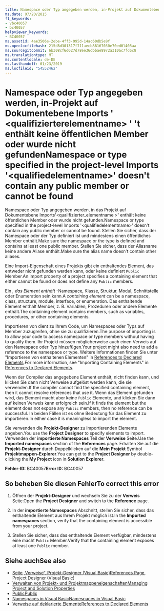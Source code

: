 ```yaml
---
title: Namespace oder Typ angegeben werden, in-Projekt auf Dokumentebene Imports &#39; &lt;qualifizierterelementname&gt; &#39; &#39;t enthält keine öffentlichen Member oder wurde nicht gefunden
ms.date: 07/20/2015
f1_keywords:
- vbc40057
- bc40057
helpviewer_keywords:
- BC40057
ms.assetid: 4ae3506e-2ebe-4ff3-995d-14ac60db5e9f
ms.openlocfilehash: 215d8d301317f711aecb88167030e70ed01408aa
ms.sourcegitcommit: 6b308cf6d627d78ee36dbbae8972a310ac7fd6c8
ms.translationtype: MT
ms.contentlocale: de-DE
ms.lasthandoff: 01/23/2019
ms.locfileid: "54552462"
---
```

# <a name="namespace-or-type-specified-in-the-project-level-imports-39ltqualifiedelementnamegt39-doesn39t-contain-any-public-member-or-cannot-be-found"></a><span data-ttu-id="e9d05-102">Namespace oder Typ angegeben werden, in-Projekt auf Dokumentebene Imports &#39; &lt;qualifizierterelementname&gt; &#39; &#39;t enthält keine öffentlichen Member oder wurde nicht gefunden</span><span class="sxs-lookup"><span data-stu-id="e9d05-102">Namespace or type specified in the project-level Imports &#39;&lt;qualifiedelementname&gt;&#39; doesn&#39;t contain any public member or cannot be found</span></span>
<span data-ttu-id="e9d05-103">Namespace oder Typ angegeben werden, in das Projekt auf Dokumentebene Imports'\<qualifizierter_elementname >' enthält keine öffentlichen Member oder wurde nicht gefunden.</span><span class="sxs-lookup"><span data-stu-id="e9d05-103">Namespace or type specified in the project-level Imports '\<qualifiedelementname>' doesn't contain any public member or cannot be found.</span></span> <span data-ttu-id="e9d05-104">Stellen Sie sicher, dass der Namespace oder der Typ definiert ist und mindestens einen öffentliches Member enthält.</span><span class="sxs-lookup"><span data-stu-id="e9d05-104">Make sure the namespace or the type is defined and contains at least one public member.</span></span> <span data-ttu-id="e9d05-105">Stellen Sie sicher, dass der Aliasname keine andere Aliase enthält.</span><span class="sxs-lookup"><span data-stu-id="e9d05-105">Make sure the alias name doesn't contain other aliases.</span></span>  
  
 <span data-ttu-id="e9d05-106">Eine Import-Eigenschaft eines Projekts gibt ein enthaltendes Element, das entweder nicht gefunden werden kann, oder keine definiert `Public` Member.</span><span class="sxs-lookup"><span data-stu-id="e9d05-106">An import property of a project specifies a containing element that either cannot be found or does not define any `Public` members.</span></span>  
  
 <span data-ttu-id="e9d05-107">Ein *, das Element enthält* -Namespace, Klasse, Struktur, Modul, Schnittstelle oder Enumeration sein kann.</span><span class="sxs-lookup"><span data-stu-id="e9d05-107">A *containing element* can be a namespace, class, structure, module, interface, or enumeration.</span></span> <span data-ttu-id="e9d05-108">Das enthaltende Element enthält Member, z. B. Variablen, Prozeduren oder andere Elemente enthält.</span><span class="sxs-lookup"><span data-stu-id="e9d05-108">The containing element contains members, such as variables, procedures, or other containing elements.</span></span>  
  
 <span data-ttu-id="e9d05-109">Importieren von dient zu Ihrem Code, um Namespaces oder Typs auf Member zuzugreifen, ohne sie zu qualifizieren.</span><span class="sxs-lookup"><span data-stu-id="e9d05-109">The purpose of importing is to allow your code to access namespace or type members without having to qualify them.</span></span> <span data-ttu-id="e9d05-110">Ihr Projekt müssen möglicherweise auch einen Verweis auf den Namespace oder Typ hinzufügen.</span><span class="sxs-lookup"><span data-stu-id="e9d05-110">Your project might also need to add a reference to the namespace or type.</span></span> <span data-ttu-id="e9d05-111">Weitere Informationen finden Sie unter "Importieren von enthaltenen Elementen" in [References to Declared Elements](../../../visual-basic/programming-guide/language-features/declared-elements/references-to-declared-elements.md).</span><span class="sxs-lookup"><span data-stu-id="e9d05-111">For more information, see "Importing Containing Elements" in [References to Declared Elements](../../../visual-basic/programming-guide/language-features/declared-elements/references-to-declared-elements.md).</span></span>  
  
 <span data-ttu-id="e9d05-112">Wenn der Compiler das angegebene Element enthält, nicht finden kann, und klicken Sie dann nicht Verweise aufgelöst werden kann, die sie verwenden.</span><span class="sxs-lookup"><span data-stu-id="e9d05-112">If the compiler cannot find the specified containing element, then it cannot resolve references that use it.</span></span> <span data-ttu-id="e9d05-113">Wenn das Element gefunden wird, das Element macht aber keine `Public` Elemente, und klicken Sie dann auf keinen Verweis kann erfolgreich sein.</span><span class="sxs-lookup"><span data-stu-id="e9d05-113">If it finds the element but the element does not expose any `Public` members, then no reference can be successful.</span></span> <span data-ttu-id="e9d05-114">In beiden Fällen ist es ohne Bedeutung für das Element zu importieren.</span><span class="sxs-lookup"><span data-stu-id="e9d05-114">In either case it is meaningless to import the element.</span></span>  
  
 <span data-ttu-id="e9d05-115">Sie verwenden die **Projekt-Designer** zu importierenden Elemente angeben.</span><span class="sxs-lookup"><span data-stu-id="e9d05-115">You use the **Project Designer** to specify elements to import.</span></span> <span data-ttu-id="e9d05-116">Verwenden der **importierte Namespaces** Teil der **Verweise** Seite.</span><span class="sxs-lookup"><span data-stu-id="e9d05-116">Use the **Imported namespaces** section of the **References** page.</span></span> <span data-ttu-id="e9d05-117">Erhalten Sie auf die **Projekt-Designer** durch Doppelklicken auf die **Mein Projekt** Symbol **Projektmappen-Explorer**.</span><span class="sxs-lookup"><span data-stu-id="e9d05-117">You can get to the **Project Designer** by double-clicking the **My Project** icon in **Solution Explorer**.</span></span>  
  
 <span data-ttu-id="e9d05-118">**Fehler-ID:** BC40057</span><span class="sxs-lookup"><span data-stu-id="e9d05-118">**Error ID:** BC40057</span></span>  
  
## <a name="to-correct-this-error"></a><span data-ttu-id="e9d05-119">So beheben Sie diesen Fehler</span><span class="sxs-lookup"><span data-stu-id="e9d05-119">To correct this error</span></span>  
  
1.  <span data-ttu-id="e9d05-120">Öffnen der **Projekt-Designer** und wechseln Sie zu der **Verweis** Seite.</span><span class="sxs-lookup"><span data-stu-id="e9d05-120">Open the **Project Designer** and switch to the **Reference** page.</span></span>  
  
2.  <span data-ttu-id="e9d05-121">In der **importierte Namespaces** Abschnitt, stellen Sie sicher, dass das enthaltende Element aus Ihrem Projekt möglich ist.</span><span class="sxs-lookup"><span data-stu-id="e9d05-121">In the **Imported namespaces** section, verify that the containing element is accessible from your project.</span></span>  
  
3.  <span data-ttu-id="e9d05-122">Stellen Sie sicher, dass das enthaltende Element verfügbar, mindestens eine macht `Public` Member.</span><span class="sxs-lookup"><span data-stu-id="e9d05-122">Verify that the containing element exposes at least one `Public` member.</span></span>  
  
## <a name="see-also"></a><span data-ttu-id="e9d05-123">Siehe auch</span><span class="sxs-lookup"><span data-stu-id="e9d05-123">See also</span></span>
- [<span data-ttu-id="e9d05-124">Seite „Verweise“, Projekt-Designer (Visual Basic)</span><span class="sxs-lookup"><span data-stu-id="e9d05-124">References Page, Project Designer (Visual Basic)</span></span>](/visualstudio/ide/reference/references-page-project-designer-visual-basic)
- [<span data-ttu-id="e9d05-125">Verwalten von Projekt- und Projektmappeneigenschaften</span><span class="sxs-lookup"><span data-stu-id="e9d05-125">Managing Project and Solution Properties</span></span>](/visualstudio/ide/managing-project-and-solution-properties)
- [<span data-ttu-id="e9d05-126">Public</span><span class="sxs-lookup"><span data-stu-id="e9d05-126">Public</span></span>](../../../visual-basic/language-reference/modifiers/public.md)
- [<span data-ttu-id="e9d05-127">Namespaces in Visual Basic</span><span class="sxs-lookup"><span data-stu-id="e9d05-127">Namespaces in Visual Basic</span></span>](../../../visual-basic/programming-guide/program-structure/namespaces.md)
- [<span data-ttu-id="e9d05-128">Verweise auf deklarierte Elemente</span><span class="sxs-lookup"><span data-stu-id="e9d05-128">References to Declared Elements</span></span>](../../../visual-basic/programming-guide/language-features/declared-elements/references-to-declared-elements.md)
